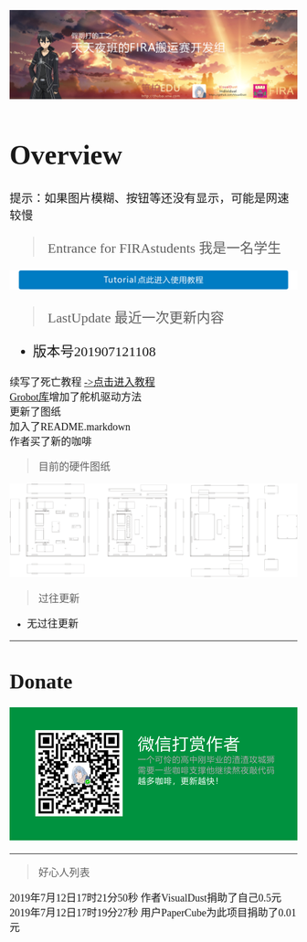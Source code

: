 ![TopBar](TopBar.png)  
<font face="等线" size=5>  

# Overview

`提示：如果图片模糊、按钮等还没有显示，可能是网速较慢`

> Entrance for FIRAstudents 我是一名学生
> 
[![entrance](TutorialButton.png)](https://github.com/visualDust/FIRAHandling/blob/master/Documents/LibDoc.markdown)

> LastUpdate 最近一次更新内容

* 版本号201907121108

<font face="等线" size =4>

续写了死亡教程  [->点击进入教程](https://github.com/visualDust/FIRAHandling/blob/master/Documents/LibDoc.markdown "点击进入教程")  
[Grobot库](https://github.com/visualDust/FIRAHandling/blob/master/Libiaries/Grobot.h "Grobot.h")增加了舵机驱动方法  
更新了图纸  
加入了README.markdown  
作者买了新的咖啡

> 目前的硬件图纸

![Robot](Robot.png)  

> 过往更新

* 无过往更新

---

# Donate

[![Donate](Donate.png)]()

---

> 好心人列表

2019年7月12日17时21分50秒 作者VisualDust捐助了自己0.5元  
2019年7月12日17时19分27秒 用户PaperCube为此项目捐助了0.01元



